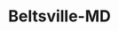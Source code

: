 ---
title: Beltsville-MD
slug: beltsville-md
f_state:
- cms/state/maryland.md
f_locations:
- cms/payday-loan/abimatu-enterprise-inc-806.md
- cms/payday-loan/americas-cash-express-4391.md
- cms/payday-loan/beltsville-check-cashing-5205.md
- cms/payday-loan/check-cash-depot-10528.md
- cms/payday-loan/check-cash-depot-10541.md
updated-on: '2024-05-30T13:41:28.615Z'
created-on: '2024-05-30T13:41:28.615Z'
published-on: '2024-05-30T13:54:32.469Z'
f_city: Beltsville
layout: '[city].html'
tags: city
---